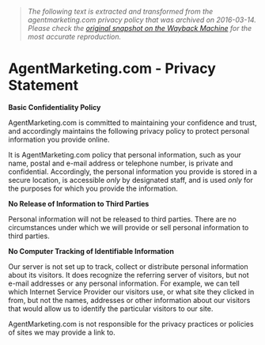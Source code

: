 > *The following text is extracted and transformed from the agentmarketing.com privacy policy that was archived on 2016-03-14. Please check the [original snapshot on the Wayback Machine](https://web.archive.org/web/20160314015646id_/http%3A//agentmarketing.com/privacy) for the most accurate reproduction.*

# AgentMarketing.com - Privacy Statement

**Basic Confidentiality Policy**

AgentMarketing.com is committed to maintaining your confidence and trust, and accordingly maintains the following privacy policy to protect personal information you provide online. 

It is AgentMarketing.com policy that personal information, such as your name, postal and e-mail address or telephone number, is private and confidential. Accordingly, the personal information you provide is stored in a secure location, is accessible _only_ by designated staff, and is used _only_ for the purposes for which you provide the information. 

**No Release of Information to Third Parties**

Personal information will not be released to third parties. There are no circumstances under which we will provide or sell personal information to third parties. 

**No Computer Tracking of Identifiable Information**

Our server is not set up to track, collect or distribute personal information about its visitors. It does recognize the referring server of visitors, but not e-mail addresses or any personal information. For example, we can tell which Internet Service Provider our visitors use, or what site they clicked in from, but not the names, addresses or other information about our visitors that would allow us to identify the particular visitors to our site. 

AgentMarketing.com is not responsible for the privacy practices or policies of sites we may provide a link to. 
